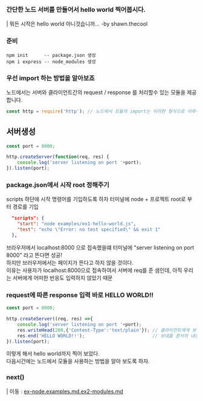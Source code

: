 ### 간단한 노드 서버를 만들어서 hello world 찍어봅시다.
| 뭐든 시작은 hello world 아니것습니까... -by shawn.thecool

### 준비
```code
npm init      -- package.json 생성
npm i express -- node_modules 생성
```
### 우선 import 하는 방법을 알아보죠  
노드에서는 서버와 클라이언트간의 request / response 를 처리할수 있는 모듈을 제공합니다.  
```javascript
const http = require('http'); // 노드에서 모듈의 import는 이러한 형식으로 이루어 집니다 require(모듈이름)
```
## 서버생성
```javascript
const port = 8000;  

http.createServer(function(req, res) {
    console.log('server listening on port '+port);
}).listen(port);
```

### package.json에서 시작 root 정해주기
scripts 하단에 시작 명령어를 기입하도록 하자 터미널에 node + 프로젝트 root로 부터 경로를 기입
```json
  "scripts": {
    "start": "node examples/ex1-hello-world.js",
    "test": "echo \"Error: no test specified\" && exit 1"
  },
```
브라우저에서 localhost:8000 으로 접속했을떄 터미널에 "server listening on port 8000" 라고 뜬다면 성공!  
하지만 브러우저에서는 페이지가 뜬다고 하지 않을 것이다.  
이유는 사용자가 localhost:8000으로 접속하여서 서버에 req를 준 샘인데, 아직 우리는 서버에게 어떠한 반응도 입력하지 않았기 때문

### request에 따른 response 입력 바로 HELLO WORLD!!

```javascript
const port = 8000;  

http.createServer((req, res) =>{
    console.log('server listening on port '+port);
    res.writeHead(200,{'Content-Type':'text/plain'}); // 클라이언트에게 보내줄 문서의 헤더정보 
    res.end('HELLO WORLD!!');                         // 보내줄 문서의 내용
}).listen(port);
```
이렇게 해서 hello world까지 찍어 보았다.  
다음시간에는 노드에서 모듈을 사용하는 방법을 알아 보도록 하자.

### next()
| 이동 : [ex-node.examples.md.ex2-modules.md](https://github.com/LeadJockey/ex-node/blob/master/examples/ex2-modules.md)